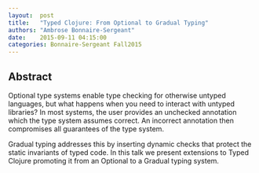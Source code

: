 ```yaml
--- 
layout:  post 
title:   "Typed Clojure: From Optional to Gradual Typing"
authors: "Ambrose Bonnaire-Sergeant" 
date:    2015-09-11 04:15:00 
categories: Bonnaire-Sergeant Fall2015
--- 
```

## Abstract

Optional type systems enable type checking for otherwise untyped languages, but
what happens when you need to interact with untyped libraries? In most systems,
the user provides an unchecked annotation which the type system assumes correct.
An incorrect annotation then compromises all guarantees of the type system.

Gradual typing addresses this by inserting dynamic checks that protect the
static invariants of typed code. In this talk we present extensions to Typed
Clojure promoting it from an Optional to a Gradual typing system.
